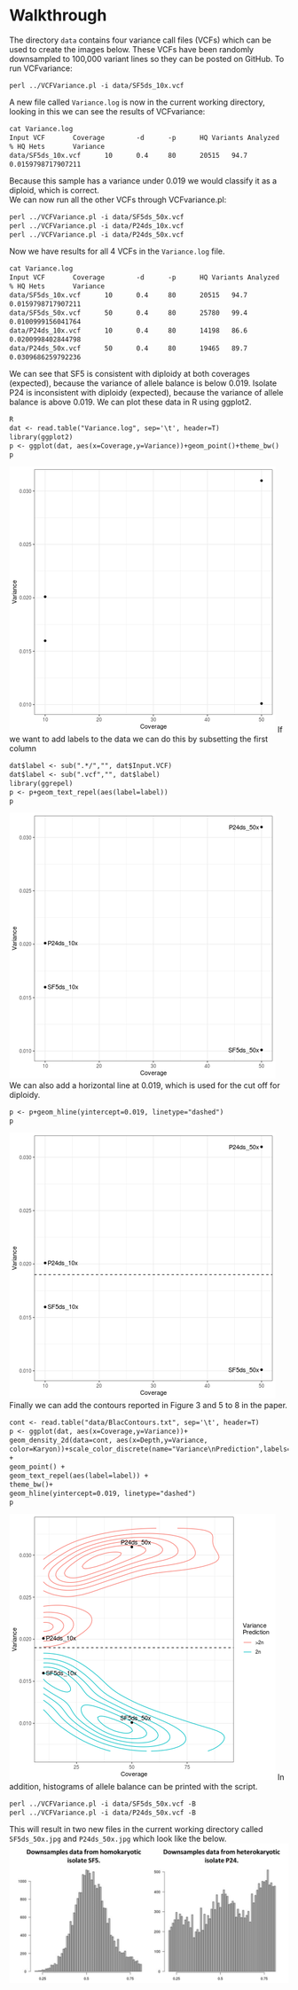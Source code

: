 # Walkthrough
The directory `data` contains four variance call files (VCFs) which can be used to create the images below. These VCFs have been randomly downsampled to 100,000 variant lines so they can be posted on GitHub. To run VCFvariance:
```
perl ../VCFVariance.pl -i data/SF5ds_10x.vcf
```
A new file called `Variance.log` is now in the current working directory, looking in this we can see the results of VCFvariance:
```
cat Variance.log
Input VCF       Coverage        -d      -p      HQ Variants Analyzed    % HQ Hets       Variance
data/SF5ds_10x.vcf      10      0.4     80      20515   94.7    0.0159798717907211
```
Because this sample has a variance under 0.019 we would classify it as a diploid, which is correct.\
We can now run all the other VCFs through VCFvariance.pl:
```
perl ../VCFVariance.pl -i data/SF5ds_50x.vcf
perl ../VCFVariance.pl -i data/P24ds_10x.vcf
perl ../VCFVariance.pl -i data/P24ds_50x.vcf
```
Now we have results for all 4 VCFs in the `Variance.log` file. 
```
cat Variance.log
Input VCF       Coverage        -d      -p      HQ Variants Analyzed    % HQ Hets       Variance
data/SF5ds_10x.vcf      10      0.4     80      20515   94.7    0.0159798717907211
data/SF5ds_50x.vcf      50      0.4     80      25780   99.4    0.0100999156041764
data/P24ds_10x.vcf      10      0.4     80      14198   86.6    0.0200998402844798
data/P24ds_50x.vcf      50      0.4     80      19465   89.7    0.0309686259792236
```
We can see that SF5 is consistent with diploidy at both coverages (expected), because the variance of allele balance is below 0.019. Isolate P24 is inconsistent with diploidy (expected), because the variance of allele balance is above 0.019.
We can plot these data in R using ggplot2.
```
R
dat <- read.table("Variance.log", sep='\t', header=T)
library(ggplot2)
p <- ggplot(dat, aes(x=Coverage,y=Variance))+geom_point()+theme_bw()
p
```
![Variance of allele balance, no labels](./Images/ExampleFigureA.png)
If we want to add labels to the data we can do this by subsetting the first column
```
dat$label <- sub(".*/","", dat$Input.VCF)
dat$label <- sub(".vcf","", dat$label)
library(ggrepel)
p <- p+geom_text_repel(aes(label=label))
p
```
![Variance of allele balance, labels added](./Images/ExampleFigureB.png)
We can also add a horizontal line at 0.019, which is used for the cut off for diploidy.
```
p <- p+geom_hline(yintercept=0.019, linetype="dashed")
p
```
![Variance of allele balance, with cutoff indicator](./Images/ExampleFigureC.png)
Finally we can add the contours reported in Figure 3 and 5 to 8 in the paper.
```
cont <- read.table("data/BlacContours.txt", sep='\t', header=T)
p <- ggplot(dat, aes(x=Coverage,y=Variance))+
geom_density_2d(data=cont, aes(x=Depth,y=Variance, color=Karyon))+scale_color_discrete(name="Variance\nPrediction",labels=c(">2n","2n")) +
geom_point() +
geom_text_repel(aes(label=label)) +
theme_bw()+
geom_hline(yintercept=0.019, linetype="dashed")
p
```
![Variance of allele balance, with contours](./Images/ExampleFigureD.png)
In addition, histograms of allele balance can be printed with the script.
```
perl ../VCFVariance.pl -i data/SF5ds_50x.vcf -B
perl ../VCFVariance.pl -i data/P24ds_50x.vcf -B
```
This will result in two new files in the current working directory called `SF5ds_50x.jpg` and `P24ds_50x.jpg` which look like the below.
![Histograms of allele balance for downsamples data of Bremia lactucae isolates SF5 and P24](./Images/ExampleFigureE.png)
